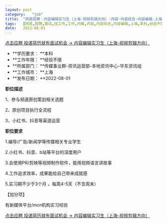 ```yaml
---
layout:	post
category:	"job"
title:	"网易招聘：内容编辑实习生（上海-视频剪辑方向）-内容-内容综合-内容编辑-上海本科经验不限"
tags:	[网易,招聘,面试,找工作,工作,内推,内容,内容综合,内容编辑,上海,本科,经验不限]
date:	2022-08-01
---
```


[点击应聘 投递简历就有面试机会 ->  内容编辑实习生（上海-视频剪辑方向）](http://mobile.bole.netease.com/bole/boleDetail?id=14625&employeeId=346f03c3cda5f04c&key=all)



- **学历要求： **本科
- **工作年限： **经验不限
- **所属部门： **传媒事业群-资讯运营部-本地资讯中心-华东资讯组
- **工作城市： **上海
- **发布日期： **2022-08-01



**职位描述**

1、参与频道原创策划相关选题

2、原创项目执行全流程

3、小红书、抖音等渠道运营



**职位要求**

1.编导/广告/新闻学等传媒相关专业学生

2.小红书、抖音、b站等平台的深度用户

3.会使用PR/剪映等视频制作软件，能用视频语言讲故事

4.工作追求效率，成果能给自己带来成就感

5.实习期不少于3个月 ，每周4-5天（不含周末）

【加分项】

有新媒体平台/mcn机构实习经验



[点击应聘 投递简历就有面试机会 ->  内容编辑实习生（上海-视频剪辑方向）](http://mobile.bole.netease.com/bole/boleDetail?id=14625&employeeId=346f03c3cda5f04c&key=all)
